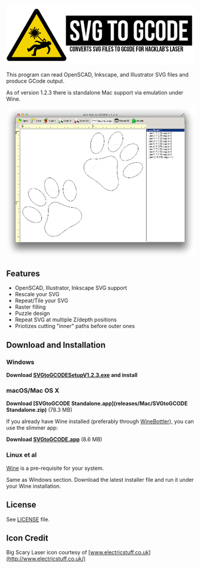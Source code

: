 ![Converts SVG files to GCODE for Hacklab's laser](_graphics/logo.png)

This program can read OpenSCAD, Inkscape, and Illustrator SVG files and produce GCode output.

As of version 1.2.3 there is standalone Mac support via emulation under Wine.

![](_graphics/screenshot.png)

## Features

* OpenSCAD, Illustrator, Inkscape SVG support
* Rescale your SVG
* Repeat/Tile your SVG
* Raster filling
* Puzzle design
* Repeat SVG at multiple Z/depth positions
* Priotizes cutting "inner" paths before outer ones

## Download and Installation

### Windows

**Download [SVGtoGCODESetupV1.2.3.exe](releases/Windows/SVGtoGCODESetupV1.2.3.exe) and install**

### macOS/Mac OS X

**Download [SVGtoGCODE Standalone.app](releases/Mac/SVGtoGCODE Standalone.zip)** (78.3 MB)

If you already have Wine installed (preferably through [WineBottler](http://winebottler.kronenberg.org/)), you can use the slimmer app:

**Download [SVGtoGCODE.app](releases/Mac/SVGtoGCODE.zip)** (8.6 MB)

### Linux et al

[Wine](https://www.winehq.org/) is a pre-requisite for your system.

Same as Windows section. Download the latest installer file and run it under your Wine installation.

## License

See [LICENSE](LICENSE) file.

## Icon Credit

Big Scary Laser icon courtesy of [www.electricstuff.co.uk](http://www.electricstuff.co.uk/)
